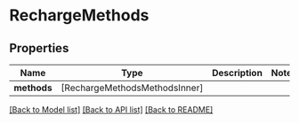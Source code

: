 # RechargeMethods

## Properties
Name | Type | Description | Notes
------------ | ------------- | ------------- | -------------
**methods** | [RechargeMethodsMethodsInner] |  | 

[[Back to Model list]](../README.md#documentation-for-models) [[Back to API list]](../README.md#documentation-for-api-endpoints) [[Back to README]](../README.md)


